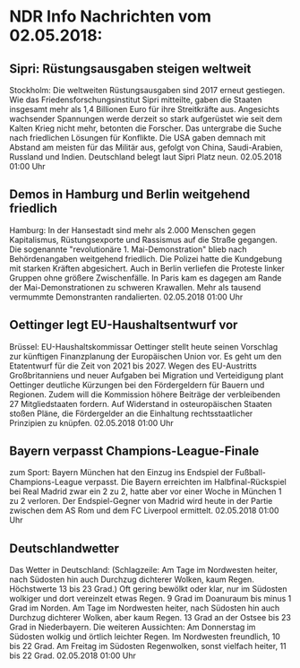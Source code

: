 # NDR Info Nachrichten vom 02.05.2018:


## Sipri: Rüstungsausgaben steigen weltweit
Stockholm: Die weltweiten Rüstungsausgaben sind 2017 erneut gestiegen. Wie das Friedensforschungsinstitut Sipri mitteilte, gaben die Staaten insgesamt mehr als 1,4 Billionen Euro für ihre Streitkräfte aus. Angesichts wachsender Spannungen werde derzeit so stark aufgerüstet wie seit dem Kalten Krieg nicht mehr, betonten die Forscher. Das untergrabe die Suche nach friedlichen Lösungen für Konflikte. Die USA gaben demnach mit Abstand am meisten für das Militär aus, gefolgt von China, Saudi-Arabien, Russland und Indien. Deutschland belegt laut Sipri Platz neun. 02.05.2018 01:00 Uhr 

## Demos in Hamburg und Berlin weitgehend friedlich
Hamburg: In der Hansestadt sind mehr als 2.000 Menschen gegen Kapitalismus, Rüstungsexporte und Rassismus auf die Straße gegangen. Die sogenannte "revolutionäre 1. Mai-Demonstration" blieb nach Behördenangaben weitgehend friedlich. Die Polizei hatte die Kundgebung mit starken Kräften abgesichert. Auch in Berlin verliefen die Proteste linker Gruppen ohne größere Zwischenfälle. In Paris kam es dagegen am Rande der Mai-Demonstrationen zu schweren Krawallen. Mehr als tausend vermummte Demonstranten randalierten. 02.05.2018 01:00 Uhr 

## Oettinger legt EU-Haushaltsentwurf vor
Brüssel: EU-Haushaltskommissar Oettinger stellt heute seinen Vorschlag zur künftigen Finanzplanung der Europäischen Union vor. Es geht um den Etatentwurf für die Zeit von 2021 bis 2027. Wegen des EU-Austritts Großbritanniens und neuer Aufgaben bei Migration und Verteidigung plant Oettinger deutliche Kürzungen bei den Fördergeldern für Bauern und Regionen. Zudem will die Kommission höhere Beiträge der verbleibenden 27 Mitgliedstaaten fordern. Auf Widerstand in osteuropäischen Staaten stoßen Pläne, die Fördergelder an die Einhaltung rechtsstaatlicher Prinzipien zu knüpfen. 02.05.2018 01:00 Uhr 

## Bayern verpasst Champions-League-Finale
zum Sport: Bayern München hat den Einzug ins Endspiel der Fußball-Champions-League verpasst. Die Bayern erreichten im Halbfinal-Rückspiel bei Real Madrid zwar ein 2 zu 2, hatte aber vor einer Woche in München 1 zu 2 verloren. Der Endspiel-Gegner von Madrid wird heute in der Partie zwischen dem AS Rom und dem FC Liverpool ermittelt. 02.05.2018 01:00 Uhr 

## Deutschlandwetter
Das Wetter in Deutschland:
(Schlagzeile: Am Tage im Nordwesten heiter, nach Südosten hin auch Durchzug dichterer Wolken, kaum Regen. Höchstwerte 13 bis 23 Grad.) Oft gering bewölkt oder klar, nur im Südosten wolkiger und dort vereinzelt etwas Regen. 9 Grad im Doanuraum bis minus 1 Grad im Norden. Am Tage im Nordwesten heiter, nach Südosten hin auch Durchzug dichterer Wolken, aber kaum Regen. 13 Grad an der Ostsee bis 23 Grad in Niederbayern. Die weiteren Aussichten: Am Donnerstag im Südosten wolkig und örtlich leichter Regen. Im Nordwesten freundlich, 10 bis 22 Grad. Am Freitag im Südosten Regenwolken, sonst vielfach heiter, 11 bis 22 Grad. 02.05.2018 01:00 Uhr 
